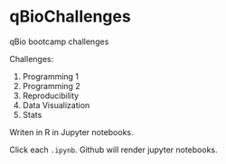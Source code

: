# qBioChallenges
qBio bootcamp challenges

Challenges: 
1. Programming 1
2. Programming 2
3. Reproducibility
4. Data Visualization
5. Stats

Writen in R in Jupyter notebooks. 

Click each `.ipynb`. Github will render jupyter notebooks.
